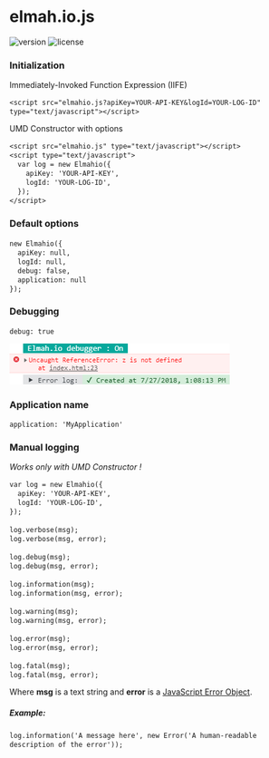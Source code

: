 # elmah.io.js
![version](https://img.shields.io/badge/Latest%20version-1.0.2-1abc9c.svg?style=flat-square)
![license](https://img.shields.io/hexpm/l/plug.svg?style=flat-square)

### Initialization

Immediately-Invoked Function Expression (IIFE)
```
<script src="elmahio.js?apiKey=YOUR-API-KEY&logId=YOUR-LOG-ID" type="text/javascript"></script>
```

UMD Constructor with options
```
<script src="elmahio.js" type="text/javascript"></script>
<script type="text/javascript">
  var log = new Elmahio({
    apiKey: 'YOUR-API-KEY',
    logId: 'YOUR-LOG-ID',
  });
</script>
```


### Default options
```
new Elmahio({
  apiKey: null,
  logId: null,
  debug: false,
  application: null
});
```


### Debugging
```
debug: true
```
![debugging true - demo](debug-true.png)

### Application name
```
application: 'MyApplication'
```

### Manual logging
*Works only with UMD Constructor !*
```
var log = new Elmahio({
  apiKey: 'YOUR-API-KEY',
  logId: 'YOUR-LOG-ID',
});

log.verbose(msg);
log.verbose(msg, error);

log.debug(msg);
log.debug(msg, error);

log.information(msg);
log.information(msg, error);

log.warning(msg);
log.warning(msg, error);

log.error(msg);
log.error(msg, error);

log.fatal(msg);
log.fatal(msg, error);
```
Where __msg__ is a text string and __error__ is a [JavaScript Error Object](https://developer.mozilla.org/en-US/docs/Web/JavaScript/Reference/Global_Objects/Error).

##### Example:
```
log.information('A message here', new Error('A human-readable description of the error'));
```
